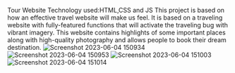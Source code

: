 Tour Website
Technology used:HTML,CSS and JS
This project is based on how an effective travel website will make us feel. It is based on a traveling website with fully-featured functions that will activate the traveling bug with vibrant imagery. This website contains highlights of some important places along with high-quality photography and allows people to book their dream destination.
![Screenshot 2023-06-04 150934](https://github.com/Saloni-Kumari-31/tour-website/assets/76212467/ea24acff-aa93-40f9-aef9-2a7eb208d60a)
![Screenshot 2023-06-04 150953](https://github.com/Saloni-Kumari-31/tour-website/assets/76212467/1f0a7169-25d1-4507-be06-8f9669cdff4d)
![Screenshot 2023-06-04 151003](https://github.com/Saloni-Kumari-31/tour-website/assets/76212467/f44c477d-e1ad-432c-b495-9b1dc3fa2a30)
![Screenshot 2023-06-04 151014](https://github.com/Saloni-Kumari-31/tour-website/assets/76212467/11613eb2-cadf-4c4a-81dd-7e4e04882aab)
